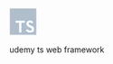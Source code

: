 ![TypeScript](https://github.com/ermondel/tsttmp/blob/master/files/Typescript48b.png)

udemy ts web framework
